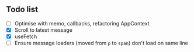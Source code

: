 ## Todo list

- [ ] Optimise with memo, callbacks, refactoring AppContext
- [x] Scroll to latest message
- [x] useFetch
- [ ] Ensure message loaders (moved from `p` to `span`) don't load on same line

